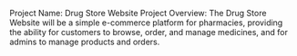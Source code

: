 Project Name: Drug Store Website 
Project Overview:
The Drug Store Website will be a simple e-commerce platform for pharmacies, providing the ability for customers to browse, order, and manage medicines, and for admins to manage products and orders. 
